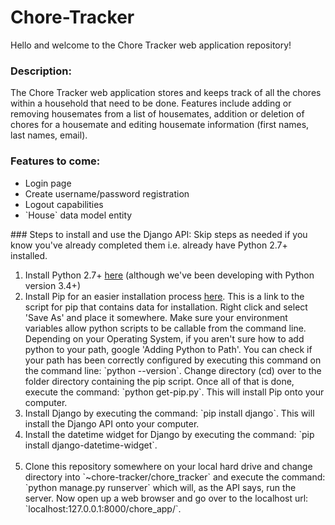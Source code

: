# Chore-Tracker
Hello and welcome to the Chore Tracker web application repository!
### Description:
The Chore Tracker web application stores and keeps track of all the chores within a household
that need to be done. Features include adding or removing housemates from a list of housemates,
addition or deletion of chores for a housemate and editing housemate information (first names, last names, email).
### Features to come:
<ul>
	<li>Login page</li>
	<li>Create username/password registration</li>
	<li>Logout capabilities</li>
	<li>`House` data model entity</li>
</ul>
### Steps to install and use the Django API:
Skip steps as needed if you know you've already completed them i.e. already have Python 2.7+ installed.
<ol>
	<li>Install Python 2.7+ <a href='https://www.python.org/downloads/'>here</a> (although we've been developing with Python version 3.4+) </li>
	<li>Install Pip for an easier installation process <a href='https://bootstrap.pypa.io/get-pip.py'>here</a>. This is
		a link to the script for pip that contains data for installation. Right click and select 'Save As' and place it somewhere. 
		Make sure your environment variables allow python scripts to be callable from the command line. Depending on your Operating System,
		if you aren't sure how to add python to your path, google 'Adding Python to Path'. You can check if your path has been correctly 
		configured by executing this command on the command line: `python --version`. Change directory (cd) over to the folder directory 
		containing the pip script. Once all of that is done, execute the command:
		`python get-pip.py`. This will install Pip onto your computer.</li>
	<li>Install Django by executing the command: `pip install django`. This will install the Django API onto your computer.</li>
	<li>Install the datetime widget for Django by executing the command: `pip install django-datetime-widget`.</li></br>
	<li>Clone this repository somewhere on your local hard drive and change directory into `~chore-tracker/chore_tracker` and execute 
		the command: `python manage.py runserver` which will, as the API says, run the server. Now open up a web browser and go over to the localhost url: `localhost:127.0.0.1:8000/chore_app/`.</li>
</ol>
